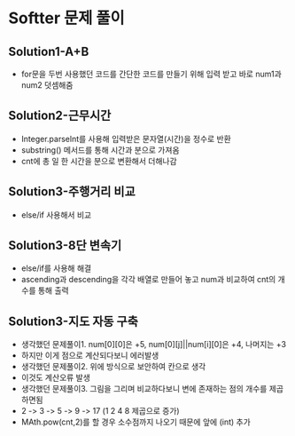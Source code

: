 # Softter 문제 풀이

## Solution1-A+B
- for문을 두번 사용했던 코드를 간단한 코드를 만들기 위해 입력 받고 바로 num1과 num2 덧셈해줌

## Solution2-근무시간
- Integer.parselnt를 사용해 입력받은 문자열(시간)을 정수로 반환
- substring() 메서드를 통해 시간과 분으로 가져옴
- cnt에 총 일 한 시간을 분으로 변환해서 더해나감

## Solution3-주행거리 비교
- else/if 사용해서 비교

## Solution3-8단 변속기
- else/if를 사용해 해결
- ascending과 descending을 각각 배열로 만들어 놓고 num과 비교하여 cnt의 개수를 통해 출력

## Solution3-지도 자동 구축
- 생각했던 문제풀이1. num[0][0]은 +5, num[0][j]||num[i][0]은 +4, 나머지는 +3
- 하지만 이게 점으로 계산되다보니 에러발생
- 생각했던 문제풀이2. 위에 방식으로 보안하여 칸으로 생각
- 이것도 계산오류 발생
- 생각했던 문제풀이3. 그림을 그리며 비교하다보니 변에 존재하는 점의 개수를 제곱하면됨
- 2 -> 3 -> 5 -> 9 -> 17 (1 2 4 8 제곱으로 증가) 
- MAth.pow(cnt,2)를 할 경우 소수점까지 나오기 때문에 앞에 (int) 추가